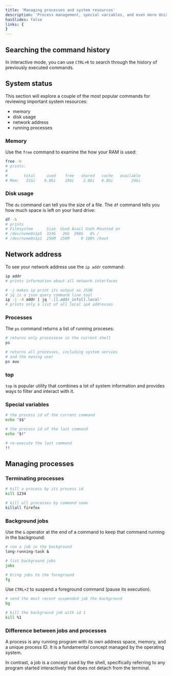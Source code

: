 ```yaml
---
title: 'Managing processes and system resources'
description: 'Process management, special variables, and even more Unix & Bash features'
hasSlides: false
links: {
}
---
```


## Searching the command history

In interactive mode, you can use `CTRL+R` to search through
the history of previously executed commands.

## System status

This section will explore a couple of the most popular commands for
reviewing important system resources:

- memory
- disk usage
- network address
- running processes

### Memory

Use the `free` command to examine the how your RAM is used:

```bash
free -h
# prints:
#
#       total     used    free   shared   cache   available
# Mem:   31Gi    6.8Gi    19Gi    2.0Gi   6.8Gi        24Gi
```

### Disk usage

The `du` command can tell you the size of a file.
The `df` command tells you how much space is left on your hard drive:

```bash
df -h
# prints
# Filesystem      Size  Used Avail Use% Mounted on
# /dev/nvme0n1p5  324G   26G  298G   8% /
# /dev/nvme0n1p1  256M  256M     0 100% /boot
```

## Network address

To see your network address use the `ip addr` command:

```bash
ip addr
# prints information about all network interfaces

# -j makes ip print its output as JSON
# jq is a json query command line tool
ip -j -4 addr | jq '.[].addr_info[].local'
# prints only a list of all local ip4 addresses
```

### Processes

The `ps` command returns a list of running proceses:

```bash
# returns only processese in the current shell
ps

# returns all processes, including system servies
# and the owning user
ps aux
```

### top

`top` is popular utility that combines a lot of system information
and provides ways to filter and interact with it.

### Special variables

```bash
# the process id of the current command
echo "$$"

# the process id of the last command
echo "$!"

# re-execute the last command
!!
```

## Managing processes

### Terminating processes

```bash
# kill a process by its process id
kill 1234

# kill all processes by command name
killall firefox
```

### Background jobs

Use the `&` operator at the end of a command to keep that command running in the background:

```bash
# run a job in the background
long-running-task &

# list background jobs
jobs

# bring jobs to the foreground
fg
```

Use `CTRL+Z` to suspend a foreground command (pause its execution).

```bash
# send the most recent suspended job the background
bg

# kill the background job with id 1
kill %1
```

### Difference between jobs and processes

A process is any running program with its own address space, memory, and a unique process ID. It is a fundamental concept managed by the operating system.

In contrast, a job is a concept used by the shell, specifically referring to any program started interactively that does not detach from the terminal.

